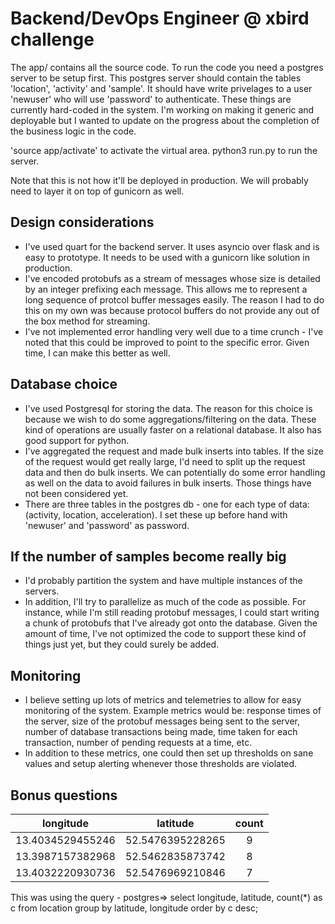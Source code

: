 # Backend/DevOps Engineer @ xbird challenge
The app/ contains all the source code.
To run the code you need a postgres server to be setup first. This postgres server should contain the tables 'location', 'activity' and 'sample'. It should have write privelages to a user 'newuser' who will use 'password' to authenticate. These things are currently hard-coded in the system. I'm working on making it generic and deployable but I wanted to update on the progress about the completion of the business logic in the code.

'source app/activate' to activate the virtual area.
python3 run.py to run the server.

Note that this is not how it'll be deployed in production. We will probably need to layer it on top of gunicorn as well.
## Design considerations
- I've used quart for the backend server. It uses asyncio over flask and is easy to prototype. It needs to be used with a gunicorn like solution in production.
- I've encoded protobufs as a stream of messages whose size is detailed by an integer prefixing each message. This allows me to represent a long sequence of protcol buffer messages easily. The reason I had to do this on my own was because protocol buffers do not provide any out of the box method for streaming.
- I've not implemented error handling very well due to a time crunch - I've noted that this could be improved to point to the specific error. Given time, I can make this better as well.

## Database choice
- I've used Postgresql for storing the data. The reason for this choice is because we wish to do some aggregations/filtering on the data. These kind of operations are usually faster on a relational database. It also has good support for python.
- I've aggregated the request and made bulk inserts into tables. If the size of the request would get really large, I'd need to split up the request data and then do bulk inserts. We can potentially do some error handling as well on the data to avoid failures in bulk inserts. Those things have not been considered yet.
- There are three tables in the postgres db - one for each type of data: (activity, location, acceleration). I set these up before hand with 'newuser' and 'password' as password.

## If the number of samples become really big
- I'd probably partition the system and have multiple instances of the servers.
- In addition, I'll try to parallelize as much of the code as possible. For instance, while I'm still reading protobuf messages, I could start writing a chunk of protobufs that I've already got onto the database. Given the amount of time, I've not optimized the code to support these kind of things just yet, but they could surely be added.

## Monitoring
- I believe setting up lots of metrics and telemetries to allow for easy monitoring of the system. Example metrics would be: response times of the server, size of the protobuf messages being sent to the server, number of database transactions being made, time taken for each transaction, number of pending requests at a time, etc.
- In addition to these metrics, one could then set up thresholds on sane values and setup alerting whenever those thresholds are violated.

## Bonus questions
| longitude | latitude | count |
| :---:   | :-: | :-: |
 | 13.4034529455246 | 52.5476395228265 | 9 |
 | 13.3987157382968 | 52.5462835873742 | 8 |
 | 13.4032220930736 | 52.5476969210846 | 7 |
 This was using the query - postgres=> select longitude, latitude, count(*) as c from location group by latitude, longitude order by c desc;
